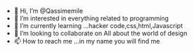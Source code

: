- 👋 Hi, I’m @Qassimemile
- 👀 I’m interested in everything related to programming
- 🌱 I’m currently learning ...hacker code,css,html,Javascript 
- 💞️ I’m looking to collaborate on All about the world of design
- 📫 How to reach me ...in my name you will find me 

<!---
Qassimemile/Qassimemile is a ✨ special ✨ repository because its `README.md` (this file) appears on your GitHub profile.
You can click the Preview link to take a look at your changes.
--->
